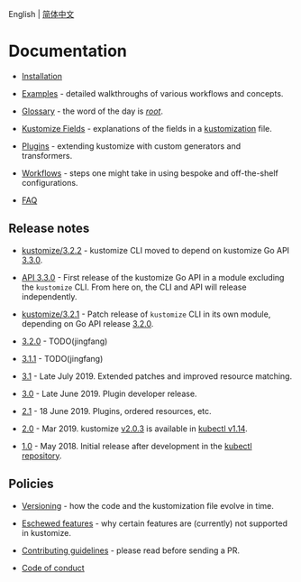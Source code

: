 English | [简体中文](zh/README.md)

# Documentation

 * [Installation](INSTALL.md)

 * [Examples](../examples) - detailed walkthroughs of various
    workflows and concepts.

 * [Glossary](glossary.md) - the word of the day is [_root_](glossary.md#kustomization-root).

 * [Kustomize Fields](fields.md) - explanations of the fields
   in a  [kustomization](glossary.md#kustomization) file.

 * [Plugins](plugins) - extending kustomize with
   custom generators and transformers.

 * [Workflows](workflows.md) - steps one might take in
   using bespoke and off-the-shelf configurations.

 * [FAQ](FAQ.md)


## Release notes

 * [kustomize/3.2.2](/../../releases/tag/kustomize%2Fv3.2.2) - kustomize CLI
   moved to depend on kustomize Go API [3.3.0](v3.3.0.md).

 * [API 3.3.0](v3.3.0.md) - First release of the kustomize Go API
   in a module excluding the `kustomize` CLI.  From here on,
   the CLI and API will release independently.
 
 * [kustomize/3.2.1](/../../releases/tag/kustomize%2Fv3.2.1) - Patch release
   of `kustomize` CLI in its own module,
   depending on Go API release [3.2.0](v3.2.0.md).

 * [3.2.0](v3.2.0.md) - TODO(jingfang)

 * [3.1.1](v3.1.0.md) - TODO(jingfang)

 * [3.1](v3.1.0.md) - Late July 2019. Extended patches and improved resource matching.

 * [3.0](v3.0.0.md) - Late June 2019. Plugin developer release.

 * [2.1](v2.1.0.md) - 18 June 2019.  Plugins, ordered resources, etc.

 * [2.0](v2.0.0.md) - Mar 2019.
   kustomize [v2.0.3] is available in [kubectl v1.14][kubectl].

 * [1.0](v1.0.1.md) - May 2018.  Initial release after development
   in the [kubectl repository].


## Policies

 * [Versioning](versioningPolicy.md) - how the code and
   the kustomization file evolve in time.

 * [Eschewed features](eschewedFeatures.md) - why certain features
   are (currently) not supported in kustomize.

 * [Contributing guidelines](../CONTRIBUTING.md) - please read
   before sending a PR.

 * [Code of conduct](../code-of-conduct.md)

[v2.0.3]: /../../releases/tag/v2.0.3
[kubectl]: https://kubernetes.io/blog/2019/03/25/kubernetes-1-14-release-announcement
[kubectl repository]: https://github.com/kubernetes/kubectl
